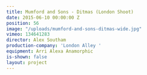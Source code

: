 ```yaml
---
title: Mumford and Sons - Ditmas (London Shoot)
date: 2015-06-10 00:00:00 Z
position: 56
image: "/uploads/mumford-and-sons-ditmas-wide.jpg"
vimeo: 134641283
director: Alex Southam
production-company: 'London Alley '
equipment: Arri Alexa Anamorphic
is-shown: false
layout: project
---
```


